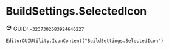 # BuildSettings.SelectedIcon
![](/img/BuildSettings.SelectedIcon.png)
GUID: `-3237302683924646227`
```
EditorGUIUtility.IconContent("BuildSettings.SelectedIcon")
```
